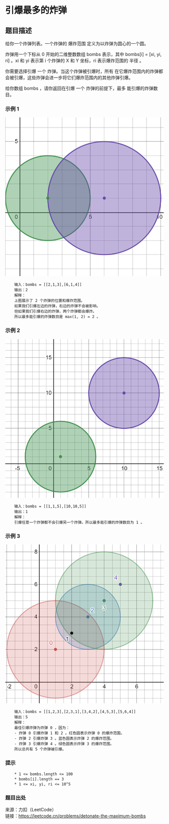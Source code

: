 # 引爆最多的炸弹

## 题目描述

给你一个炸弹列表。一个炸弹的 爆炸范围 定义为以炸弹为圆心的一个圆。

炸弹用一个下标从 0 开始的二维整数数组 bombs 表示，其中 bombs[i] = [xi, yi, ri] 。xi 和 yi 表示第 i 个炸弹的 X 和 Y 坐标，ri 表示爆炸范围的 半径 。

你需要选择引爆 一个 炸弹。当这个炸弹被引爆时，所有 在它爆炸范围内的炸弹都会被引爆，这些炸弹会进一步将它们爆炸范围内的其他炸弹引爆。

给你数组 bombs ，请你返回在引爆 一个 炸弹的前提下，最多 能引爆的炸弹数目。

### 示例 1

![坐标轴](images/287-coordinate-1.png "坐标轴")

```text
    输入：bombs = [[2,1,3],[6,1,4]]
    输出：2
    解释：
    上图展示了 2 个炸弹的位置和爆炸范围。
    如果我们引爆左边的炸弹，右边的炸弹不会被影响。
    但如果我们引爆右边的炸弹，两个炸弹都会爆炸。
    所以最多能引爆的炸弹数目是 max(1, 2) = 2 。
```

### 示例 2

![坐标轴](images/287-coordinate-2.png "坐标轴")

```text
    输入：bombs = [[1,1,5],[10,10,5]]
    输出：1
    解释：
    引爆任意一个炸弹都不会引爆另一个炸弹。所以最多能引爆的炸弹数目为 1 。
```

### 示例 3

![坐标轴](images/287-coordinate-3.png "坐标轴")

```text
    输入：bombs = [[1,2,3],[2,3,1],[3,4,2],[4,5,3],[5,6,4]]
    输出：5
    解释：
    最佳引爆炸弹为炸弹 0 ，因为：
    - 炸弹 0 引爆炸弹 1 和 2 。红色圆表示炸弹 0 的爆炸范围。
    - 炸弹 2 引爆炸弹 3 。蓝色圆表示炸弹 2 的爆炸范围。
    - 炸弹 3 引爆炸弹 4 。绿色圆表示炸弹 3 的爆炸范围。
    所以总共有 5 个炸弹被引爆。
```

### 提示

```text
    * 1 <= bombs.length <= 100
    * bombs[i].length == 3
    * 1 <= xi, yi, ri <= 10^5
```

### 题目出处

来源：力扣（LeetCode）  
链接：<https://leetcode.cn/problems/detonate-the-maximum-bombs>
